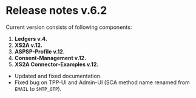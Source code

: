 # Release notes v.6.2

Current version consists of following components:

1. **Ledgers v.4.**
2. **XS2A v.12.**
3. **ASPSP-Profile v.12.**
4. **Consent-Management v.12.**
5. **XS2A Connector-Examples v.12.**

-   Updated and fixed documentation.
-   Fixed bug on TPP-UI and Admin-UI (SCA method name renamed from `EMAIL` to `SMTP_OTP`).
